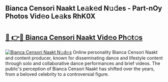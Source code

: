 ## Bianca Censori Naakt Le𝚊k𝚎d N𝚞𝚍es - Part-nOy Photos Vid𝚎o Le𝚊ks RhK0X

# <h2><a href="http://fb4vtmg.evod.top/?m=Bianca+Censori+Naakt">🔗 👉🔴 Bianca Censori Naakt Vid𝚎o Ph𝚘t𝚘s</a></h2>

[![Bianca Censori Naakt N𝚞d𝚎s](https://i.imgur.com/8V9OHl7.gif)](http://fb4vtmg.evod.top/?m=Bianca+Censori+Naakt)
Online personality Bianca Censori Naakt and content producer, known for disseminating dance and lifestyle content through solo and collaborative dance performances and brief videos. The public's perception of Bianca Censori Naakt has shifted over the years, from a beloved celebrity to a controversial figure. 
